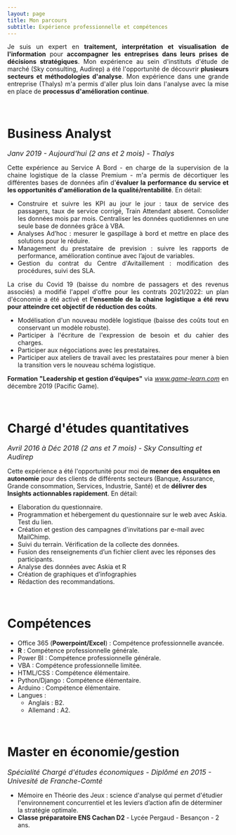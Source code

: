 ```yaml
---
layout: page
title: Mon parcours 
subtitle: Expérience professionnelle et compétences 
---
```


<div style="text-align: justify"> 
    
Je suis un expert en **traitement, interprétation et visualisation de l'information** pour **accompagner les entreprises dans leurs prises de décisions stratégiques**. Mon expérience au sein d'instituts d'étude de marché (Sky consulting, Audirep) a été l'opportunité de découvrir **plusieurs secteurs et méthodologies d'analyse**. Mon expérience dans une grande entreprise (Thalys) m'a permis d'aller plus loin dans l'analyse avec la mise en place de **processus d'amélioration continue**.

</div>

<br/>

# <i class="fas fa-tachometer-alt"></i> Business Analyst
_<font size="3"> Janv 2019 - Aujourd'hui (2 ans et 2 mois) - Thalys </font>_

<div style="text-align: justify"> 

Cette expérience au Service A Bord - en charge de la supervision de la chaine logistique de la classe Premium - m'a permis de décortiquer les différentes bases de données afin d'**évaluer la performance du service et les opportunités d'amélioration de la qualité/rentabilité**. En détail: 

* Construire et suivre les KPI au jour le jour : taux de service des passagers, taux de service corrigé, Train Attendant absent. Consolider les données mois par mois. Centraliser les données quotidiennes en une seule base de données grâce à VBA. 
* Analyses Ad’hoc : mesurer le gaspillage à bord et mettre en place des solutions pour le réduire.  
* Management du prestataire de prevision : suivre les rapports de performance, amélioration continue avec l’ajout de variables.
* Gestion du contrat du Centre d'Avitaillement : modification des procédures, suivi des SLA.  

La crise du Covid 19 (baisse du nombre de passagers et des revenus associés) a modifié l'appel d'offre pour les contrats 2021/2022: un plan d'économie a été activé et **l'ensemble de la chaine logistique a été revu pour atteindre cet objectif de réduction des coûts**. 

* Modélisation d'un nouveau modèle logistique (baisse des coûts tout en conservant un modèle robuste). 
* Participer à l'écriture de l'expression de besoin et du cahier des charges. 
* Participer aux négociations avec les prestataires. 
* Participer aux ateliers de travail avec les prestataires pour mener à bien la transition vers le nouveau schéma logistique. 

**Formation "Leadership et gestion d’équipes"** via *www.game-learn.com* en décembre 2019 (Pacific Game). 

</div>
    
<br/>

# <i class="far fa-chart-bar"></i> Chargé d'études quantitatives
_<font size="3"> Avril 2016 à Déc 2018 (2 ans et 7 mois) - Sky Consulting et Audirep </font>_

Cette expérience a été l'opportunité pour moi de **mener des enquêtes en autonomie** pour des clients de différents secteurs (Banque, Assurance, Grande consommation, Services, Industrie, Santé) et de **délivrer des Insights actionnables rapidement**. En détail:

* Elaboration du questionnaire. 
* Programmation et hébergement du questionnaire sur le web avec Askia. Test du lien.  
* Création et gestion des campagnes d'invitations par e-mail avec MailChimp.  
* Suivi du terrain. Vérification de la collecte des données. 
* Fusion des renseignements d’un fichier client avec les réponses des participants.
* Analyse des données avec Askia et R
* Création de graphiques et d’infographies 
* Rédaction des recommandations.

<br/>

# <i class="fas fa-cubes"></i> Compétences 
_<font size="3"> </font>_

* Office 365 (**Powerpoint/Excel**) : Compétence professionnelle avancée. 
* **R** : Compétence professionnelle générale.
* Power BI : Compétence professionnelle générale.  
* VBA : Compétence professionnelle limitée. 
* HTML/CSS : Compétence élémentaire. 
* Python/Django : Compétence élémentaire. 
* Arduino : Compétence élémentaire. 
* Langues :
    + Anglais : B2. 
    + Allemand : A2. 

<br/>

# <i class="fas fa-user-graduate"></i> Master en économie/gestion
_<font size="3"> Spécialité Chargé d'études économiques - Diplômé en 2015 - Univesité de Franche-Comté </font>_

* Mémoire en Théorie des Jeux : science d'analyse qui permet d'étudier l'environnement concurrentiel et les leviers d’action afin de déterminer la stratégie optimale.
* **Classe préparatoire ENS Cachan D2** - Lycée Pergaud - Besançon - 2 ans. 

